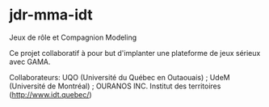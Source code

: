 # jdr-mma-idt
Jeux de rôle et Compagnion Modeling

Ce projet collaboratif à pour but d'implanter une plateforme de jeux sérieux avec GAMA.

Collaborateurs:
UQO (Université du Québec en Outaouais) ;
UdeM (Université de Montréal) ;
OURANOS INC.
Institut des territoires (http://www.idt.quebec/)


